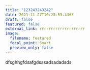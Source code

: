 ```yaml
---
title: "123243243242"
date: 2021-11-27T10:23:55.436Z
draft: false
featured: false
external_link: rrrrrrrrrrrrrrrrrrrr
image:
  filename: featured
  focal_point: Smart
  preview_only: false
---
```

dfsghhgfdsafgdsasadsadadsds